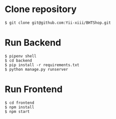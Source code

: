 # Clone repository

```
$ git clone git@github.com:Yii-xiii/BHTShop.git
```



# Run Backend

```
$ pipenv shell
$ cd backend
$ pip install -r requirements.txt
$ python manage.py runserver
```



# Run Frontend

```
$ cd frontend
$ npm install
$ npm start
```


